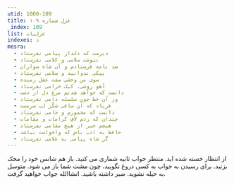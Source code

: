```yaml
---
utid: 1000-109
title: غزل شماره ۱۰۹
_index: 109
list: غزلیات
indexes: د
mesra:
  - دیرست که دلدار پیامی نفرستاد
  - ننوشت سلامی و کلامی نفرستاد
  - صد نامه فرستادم و آن شاه سواران
  - پیکی ندوانید و سلامی نفرستاد
  - سوی من وحشی صفت عقل رمیده
  - آهو روشی، کبک خرامی نفرستاد
  - دانست که خواهد شدنم مرغ دل از دست
  - وز آن خط چون سلسله دامی نفرستاد
  - فریاد که آن ساقی شکّر لب سرمست
  - دانست که مخمورم و جامی نفرستاد
  - چندان که زدم لافِ کرامات و مقامات
  - هیچم خبر از هیچ مقامی نفرستاد
  - حافظ به ادب باش که واخواست نباشد
  - گر شاه پیامی به غلامی نفرستاد
---
```

از انتظار خسته شده اید. منتظر جواب ثانیه شماری می کنید. باز هم شانس خود را محک بزنید. برای رسیدن به جواب به کسی دروغ نگویید، چون مشت شما باز می شود. متوسل به حیله نشوید. صبر داشته باشید. انشاالله جواب خواهید گرفت.
